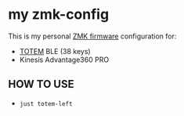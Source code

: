 # my zmk-config

This is my personal [ZMK firmware](https://github.com/zmkfirmware/zmk/)
configuration for:

- [TOTEM](https://github.com/GEIGEIGEIST/totem) BLE (38 keys)
- Kinesis Advantage360 PRO


## HOW TO USE

- `just totem-left`
